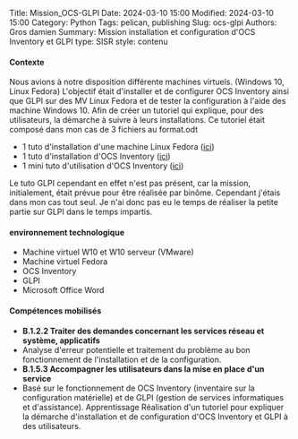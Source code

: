 Title: Mission_OCS-GLPI
Date: 2024-03-10 15:00
Modified: 2024-03-10 15:00
Category: Python
Tags: pelican, publishing
Slug: ocs-glpi
Authors: Gros damien
Summary: Mission installation et configuration d'OCS Inventory et GLPI 
type: SISR
style: contenu

#### Contexte
Nous avions à notre disposition différente machines virtuels. (Windows 10, Linux Fedora)
L'objectif était d'installer et de configurer OCS Inventory ainsi que GLPI sur des MV Linux Fedora et de tester la configuration à l'aide des machine Windows 10. Afin de créer un tutoriel qui explique, pour des utilisateurs, la démarche à suivre à leurs installations.
Ce tutoriel était composé dans mon cas de 3 fichiers au format.odt

- 1 tuto d'installation d'une machine Linux Fedora (<a href='/themes/mon-theme-pelican/static/documents/GLPI-OCS/Tuto installation Fedora.odt' download='tuto_installation_fedora.odt'>ici<a>)
- 1 tuto d'installation d'OCS Inventory (<a href='/themes/mon-theme-pelican/static/documents/GLPI-OCS/tuto ocs inventory.odt' download='tuto_installation_ocs.odt'>ici<a>)
- 1 mini tuto d'utilisation d'OCS Inventory (<a href='/themes/mon-theme-pelican/static/documents/GLPI-OCS/Mini tuto OCS.odt' download='tuto_ocs.odt'>ici<a>)

Le tuto GLPI cependant en effet n'est pas présent, car la mission, initialement, était prévue pour être réalisée par binôme. Cependant j'étais dans mon cas tout seul.
Je n'ai donc pas eu le temps de réaliser la petite partie sur GLPI dans le temps impartis.

#### environnement technologique

- Machine virtuel W10 et W10 serveur (VMware)
- Machine virtuel Fedora
- OCS Inventory
- GLPI
- Microsoft Office Word

#### Compétences mobilisés

- **B.1.2.2 Traiter des demandes concernant les services réseau et système, applicatifs**
- Analyse d'erreur potentielle et traitement du problème au bon fonctionnement de l'installation et de la configuration.
- **B.1.5.3 Accompagner les utilisateurs dans la mise en place d'un service**
- Basé sur le fonctionnement de OCS Inventory (inventaire sur la configuration matérielle) et de GLPI (gestion de services informatiques et d'assistance).
Apprentissage Réalisation d'un tutoriel pour expliquer la démarche d'installation et de configuration d'OCS Inventory et GLPI à des utilisateurs.